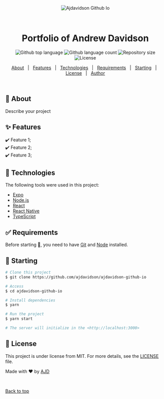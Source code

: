 <div align="center" id="top"> 
  <img src="./.github/app.gif" alt="Ajdavidson Github Io" />

  &#xa0;

  <!-- <a href="https://ajdavidsongithubio.netlify.app">Demo</a> -->
</div>

<h1 align="center">Portfolio of Andrew Davidson</h1>

<p align="center">
  <img alt="Github top language" src="https://img.shields.io/github/languages/top/ajdavidson/ajdavidson.github.io?color=56BEB8">

  <img alt="Github language count" src="https://img.shields.io/github/languages/count/ajdavidson/ajdavidson.github.io?color=56BEB8">

  <img alt="Repository size" src="https://img.shields.io/github/repo-size/ajdavidson/ajdavidson.github.io?color=56BEB8">

  <img alt="License" src="https://img.shields.io/github/license/ajdavidson/ajdavidson.github.io?color=56BEB8">

  <!-- <img alt="Github issues" src="https://img.shields.io/github/issues/ajdavidson/ajdavidson-github-io?color=56BEB8" /> -->

  <!-- <img alt="Github forks" src="https://img.shields.io/github/forks/ajdavidson/ajdavidson-github-io?color=56BEB8" /> -->

  <!-- <img alt="Github stars" src="https://img.shields.io/github/stars/ajdavidson/ajdavidson-github-io?color=56BEB8" /> -->
</p>

<!-- Status -->

<!-- <h4 align="center"> 
	🚧  Ajdavidson Github Io 🚀 Under construction...  🚧
</h4> 

<hr> -->

<p align="center">
  <a href="#dart-about">About</a> &#xa0; | &#xa0; 
  <a href="#sparkles-features">Features</a> &#xa0; | &#xa0;
  <a href="#rocket-technologies">Technologies</a> &#xa0; | &#xa0;
  <a href="#white_check_mark-requirements">Requirements</a> &#xa0; | &#xa0;
  <a href="#checkered_flag-starting">Starting</a> &#xa0; | &#xa0;
  <a href="#memo-license">License</a> &#xa0; | &#xa0;
  <a href="https://github.com/ajdavidson" target="_blank">Author</a>
</p>

<br>

## :dart: About ##

Describe your project

## :sparkles: Features ##

:heavy_check_mark: Feature 1;\
:heavy_check_mark: Feature 2;\
:heavy_check_mark: Feature 3;

## :rocket: Technologies ##

The following tools were used in this project:

- [Expo](https://expo.io/)
- [Node.js](https://nodejs.org/en/)
- [React](https://pt-br.reactjs.org/)
- [React Native](https://reactnative.dev/)
- [TypeScript](https://www.typescriptlang.org/)

## :white_check_mark: Requirements ##

Before starting :checkered_flag:, you need to have [Git](https://git-scm.com) and [Node](https://nodejs.org/en/) installed.

## :checkered_flag: Starting ##

```bash
# Clone this project
$ git clone https://github.com/ajdavidson/ajdavidson-github-io

# Access
$ cd ajdavidson-github-io

# Install dependencies
$ yarn

# Run the project
$ yarn start

# The server will initialize in the <http://localhost:3000>
```

## :memo: License ##

This project is under license from MIT. For more details, see the [LICENSE](LICENSE.md) file.


Made with :heart: by <a href="https://github.com/ajdavidson" target="_blank">AJD</a>

&#xa0;

<a href="#top">Back to top</a>
